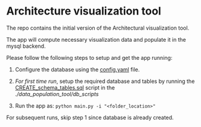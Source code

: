 # Architecture visualization tool

The repo contains the initial version of the Architectural visualization tool.  

The app will compute necessary visualization data and populate it in the mysql backend.

Please follow the following steps to setup and get the app running:

1. Configure the database using the [config.yaml](https://github.com/SmartDeltaFraunhoferFOKUS/Architecture_Visualization_Tool/blob/master/data_population_tool/config/dash_config.yaml) file.

1. *For first time run*, setup the required database and tables by running the [CREATE_schema_tables.sql](https://github.com/SmartDeltaFraunhoferFOKUS/Architecture_Visualization_Tool/blob/master/data_population_tool/db_scripts/CREATE_schema_tables.sql) script in the *./data_population_tool/db_scripts*

2. Run the app as:
 `` python main.py -i "<folder_location>" ``

For subsequent runs, skip step 1 since database is already created.